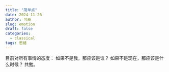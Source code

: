 ```yaml
---
title: "简单点"
date: 2024-11-26
author: 可辰
slug: emotion
draft: false
categories:
  - classical
tags: 思绪
---
```

目前对所有事情的态度：
如果不是我，那应该是谁？
如果不是现在，那应该是什么时候？
共勉。